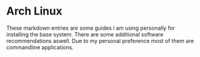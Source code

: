 # Arch Linux
These markdown entries are some guides i am using personally for installing the base system.
There are some additional software recommendations aswell.
Due to my personal preference most of them are commandline applications.
